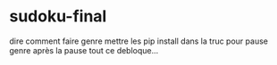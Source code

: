 # sudoku-final

dire comment faire genre mettre les pip install
dans la truc pour pause genre après la pause tout ce debloque...
